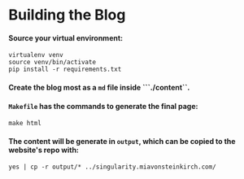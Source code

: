 # Building the Blog

#### Source your virtual environment:

```
virtualenv venv
source venv/bin/activate
pip install -r requirements.txt
```

#### Create the blog most as a ```md``` file inside ```./content``.

#### ```Makefile``` has the commands to generate the final page:

```
make html
```

#### The content will be generate in ```output```, which can be copied to the website's repo with:

```
yes | cp -r output/* ../singularity.miavonsteinkirch.com/
```

